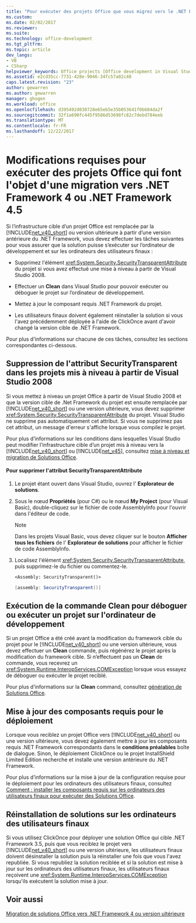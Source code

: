 ```yaml
---
title: "Pour exécuter des projets Office que vous migrez vers le .NET Framework 4 ou .NET Framework 4.5 modification nécessaire | Documents Microsoft"
ms.custom: 
ms.date: 02/02/2017
ms.reviewer: 
ms.suite: 
ms.technology: office-development
ms.tgt_pltfrm: 
ms.topic: article
dev_langs:
- VB
- CSharp
helpviewer_keywords: Office projects [Office development in Visual Studio], migrating to .NET Framework 4
ms.assetid: e2cd35cc-7731-428e-9046-34fc57a02c48
caps.latest.revision: "23"
author: gewarren
ms.author: gewarren
manager: ghogen
ms.workload: office
ms.openlocfilehash: d395492d030728e65eb5e35b053641f0b684da2f
ms.sourcegitcommit: 32f1a690fc445f9586d53698fc82c7debd784eeb
ms.translationtype: MT
ms.contentlocale: fr-FR
ms.lasthandoff: 12/22/2017
---
```

# <a name="required-changes-to-run-office-projects-that-you-migrate-to-the-net-framework-4-or-the-net-framework-45"></a>Modifications requises pour exécuter des projets Office qui font l'objet d'une migration vers .NET Framework 4 ou .NET Framework 4.5
  Si l’infrastructure cible d’un projet Office est remplacée par la [!INCLUDE[net_v40_short](../sharepoint/includes/net-v40-short-md.md)] ou version ultérieure à partir d’une version antérieure du .NET Framework, vous devez effectuer les tâches suivantes pour vous assurer que la solution puisse s’exécuter sur l’ordinateur de développement et sur les ordinateurs des utilisateurs finaux :  
  
-   Supprimez l'élément <xref:System.Security.SecurityTransparentAttribute> du projet si vous avez effectué une mise à niveau à partir de Visual Studio 2008.  
  
-   Effectuer un **Clean** dans Visual Studio pour pouvoir exécuter ou déboguer le projet sur l’ordinateur de développement.  
  
-   Mettez à jour le composant requis .NET Framework du projet.  
  
-   Les utilisateurs finaux doivent également réinstaller la solution si vous l'avez précédemment déployée à l'aide de ClickOnce avant d'avoir changé la version cible de .NET Framework.  
  
 Pour plus d'informations sur chacune de ces tâches, consultez les sections correspondantes ci-dessous.  
  
## <a name="removing-the-securitytransparent-attribute-from-projects-that-you-upgrade-from-visual-studio-2008"></a>Suppression de l'attribut SecurityTransparent dans les projets mis à niveau à partir de Visual Studio 2008  
 Si vous mettez à niveau un projet Office à partir de Visual Studio 2008 et que la version cible de .Net Framework du projet est ensuite remplacée par [!INCLUDE[net_v40_short](../sharepoint/includes/net-v40-short-md.md)] ou une version ultérieure, vous devez supprimer <xref:System.Security.SecurityTransparentAttribute> du projet. Visual Studio ne supprime pas automatiquement cet attribut. Si vous ne supprimez pas cet attribut, un message d'erreur s'affiche lorsque vous compilez le projet.  
  
 Pour plus d’informations sur les conditions dans lesquelles Visual Studio peut modifier l’infrastructure cible d’un projet mis à niveau vers la [!INCLUDE[net_v40_short](../sharepoint/includes/net-v40-short-md.md)] ou [!INCLUDE[net_v45](../vsto/includes/net-v45-md.md)], consultez [mise à niveau et migration de Solutions Office](../vsto/upgrading-and-migrating-office-solutions.md).  
  
#### <a name="to-remove-the-securitytransparentattribute"></a>Pour supprimer l'attribut SecurityTransparentAttribute  
  
1.  Le projet étant ouvert dans Visual Studio, ouvrez l' **Explorateur de solutions**.  
  
2.  Sous le nœud **Propriétés** (pour C#) ou le nœud **My Project** (pour Visual Basic), double-cliquez sur le fichier de code AssemblyInfo pour l'ouvrir dans l'éditeur de code.  
  
    > [!NOTE]  
    >  Dans les projets Visual Basic, vous devez cliquer sur le bouton **Afficher tous les fichiers** de l' **Explorateur de solutions** pour afficher le fichier de code AssemblyInfo.  
  
3.  Localisez l'élément <xref:System.Security.SecurityTransparentAttribute>, puis supprimez-le du fichier ou commentez-le.  
  
    ```vb  
    <Assembly: SecurityTransparent()>  
    ```  
  
    ```csharp  
    [assembly: SecurityTransparent()]  
    ```  
  
## <a name="performing-the-clean-command-to-debug-or-run-a-project-on-the-development-computer"></a>Exécution de la commande Clean pour déboguer ou exécuter un projet sur l'ordinateur de développement  
 Si un projet Office a été créé avant la modification du framework cible du projet pour le [!INCLUDE[net_v40_short](../sharepoint/includes/net-v40-short-md.md)] ou une version ultérieure, vous devez effectuer un **Clean** commande, puis régénérez le projet après la modification du framework cible. Si n’effectuent pas un **Clean** de commande, vous recevrez un <xref:System.Runtime.InteropServices.COMException> lorsque vous essayez de déboguer ou exécuter le projet reciblé.  
  
 Pour plus d’informations sur la **Clean** command, consultez [génération de Solutions Office](../vsto/building-office-solutions.md).  
  
## <a name="updating-the-prerequisites-for-deployment"></a>Mise à jour des composants requis pour le déploiement  
 Lorsque vous reciblez un projet Office vers [!INCLUDE[net_v40_short](../sharepoint/includes/net-v40-short-md.md)] ou une version ultérieure, vous devez également mettre à jour les composants requis .NET Framework correspondants dans le **conditions préalables** boîte de dialogue. Sinon, le déploiement ClickOnce ou le projet InstallShield Limited Edition recherche et installe une version antérieure du .NET Framework.  
  
 Pour plus d’informations sur la mise à jour de la configuration requise pour le déploiement pour les ordinateurs des utilisateurs finaux, consultez [Comment : installer les composants requis sur les ordinateurs des utilisateurs finaux pour exécuter des Solutions Office](http://msdn.microsoft.com/en-us/74dd2c52-838f-4abf-b2b4-4d7b0c2a0a98).  
  
## <a name="reinstalling-solutions-on-end-user-computers"></a>Réinstallation de solutions sur les ordinateurs des utilisateurs finaux  
 Si vous utilisez ClickOnce pour déployer une solution Office qui cible .NET Framework 3.5, puis que vous reciblez le projet vers [!INCLUDE[net_v40_short](../sharepoint/includes/net-v40-short-md.md)] ou une version ultérieure, les utilisateurs finaux doivent désinstaller la solution puis la réinstaller une fois que vous l'avez republiée. Si vous republiez la solution reciblée et si la solution est mise à jour sur les ordinateurs des utilisateurs finaux, les utilisateurs finaux reçoivent une <xref:System.Runtime.InteropServices.COMException> lorsqu'ils exécutent la solution mise à jour.  
  
## <a name="see-also"></a>Voir aussi  
 [Migration de solutions Office vers .NET Framework 4 ou version ultérieure](../vsto/migrating-office-solutions-to-the-dotnet-framework-4-or-later.md)  
  
  